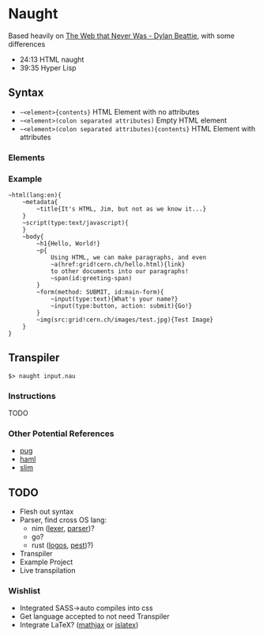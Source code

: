 # Naught

Based heavily on [The Web that Never Was -  Dylan Beattie](https://www.youtube.com/watch?v=8JOD1AQGqEg), with some differences
- 24:13 HTML naught
- 39:35 Hyper Lisp

## Syntax
- `~<element>{contents}` HTML Element with no attributes
- `~<element>(colon separated attributes)` Empty HTML element
- `~<element>(colon separated attributes){contents}` HTML Element with attributes

### Elements

### Example
```
~html(lang:en){
	~metadata{
		~title{It's HTML, Jim, but not as we know it...}
	}
	~script(type:text/javascript){
	}
	~body{
		~h1{Hello, World!}
		~p{
			Using HTML, we can make paragraphs, and even
			~a(href:grid!cern.ch/hello.html){link}
			to other documents into our paragraphs!
			~span(id:greeting-span)
		}
		~form(method: SUBMIT, id:main-form){
			~input(type:text){What's your name?}
			~input(type:button, action: submit){Go!}
		}
		~img(src:grid!cern.ch/images/test.jpg){Test Image}
	}
}
```

## Transpiler
`$> naught input.nau`
### Instructions
TODO

### Other Potential References
- [pug](https://pugjs.org)
- [haml](https://haml.info)
- [slim](https://slim-template.github.io)

## TODO
- Flesh out syntax
- Parser, find cross OS lang:
  - nim ([lexer](https://nim-lang.org/docs/compiler/lexer.html), [parser](https://nim-lang.org/docs/compiler/parser.html))?
  - go?
  - rust ([logos](https://github.com/maciejhirsz/logos), [pest](https://github.com/pest-parser/pest))?)
- Transpiler
- Example Project
- Live transpilation

### Wishlist
- Integrated SASS->auto compiles into css
- Get language accepted to not need Transpiler
- Integrate LaTeX? ([mathjax](https://www.mathjax.org) or [jslatex](http://blog.dreasgrech.com/2009/12/jslatex-jquery-plugin-to-directly-embed.html))
